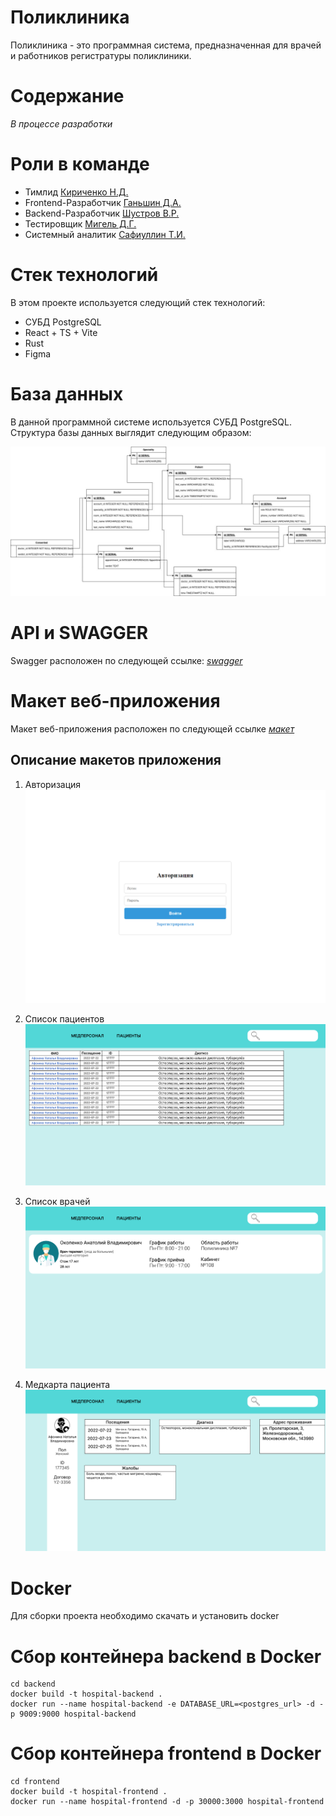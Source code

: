 # Поликлиника

Поликлиника - это программная система, предназначенная для врачей и работников регистратуры поликлиники.

# Содержание
*В процессе разработки*

# Роли в команде
* Тимлид [Кириченко Н.Д.](https://github.com/KirichenkoND)
* Frontend-Разработчик [Ганьшин Д.А.](https://github.com/Cooper-Farnsworth)
* Backend-Разработчик [Шустров В.Р.](https://github.com/ItsEthra)
* Тестировщик [Мигель Д.Г.](https://github.com/DooMiaN)
* Системный аналитик [Сафиуллин Т.И.](https://github.com/SafiullinT)

# Стек технологий
В этом проекте используется следующий стек технологий:
* СУБД PostgreSQL
* React + TS + Vite
* Rust
* Figma

# База данных
В данной программной системе используется СУБД PostgreSQL.
Структура базы данных выглядит следующим образом:

![Alt-текст](img/database.jpg "Схема Базы данных")

# API и SWAGGER
Swagger расположен по следующей ссылке: [*swagger*](http://psyhospital.efbo.ru:9009/swagger-ui/)

# Макет веб-приложения
Макет веб-приложения расположен по следующей ссылке [*макет*](https://www.figma.com/file/0ZRSijy5h8b0xTVLDtl7Pj/%D0%9F%D0%BE%D0%BB%D0%B8%D0%BA%D0%BB%D0%B8%D0%BD%D0%B8%D0%BA%D0%B0?type=design&node-id=0-1&mode=design&t=rnU5u2QP7wvDrIpP-0)

## Описание макетов приложения
1. Авторизация
![Alt-текст](img/auth.png "Авторизация")

1. Список пациентов
![Alt-текст](img/patients.png "Список пациентов")

1. Список врачей
![Alt-текст](img/doctors.png "Список врачей")

1. Медкарта пациента
![Alt-текст](img/patient.png "Медкарта пациента")

# Docker
Для сборки проекта необходимо скачать и установить docker

# Сбор контейнера backend в Docker
```
cd backend
docker build -t hospital-backend .
docker run --name hospital-backend -e DATABASE_URL=<postgres_url> -d -p 9009:9000 hospital-backend
```

# Сбор контейнера frontend в Docker
```
cd frontend
docker build -t hospital-frontend .
docker run --name hospital-frontend -d -p 30000:3000 hospital-frontend
```